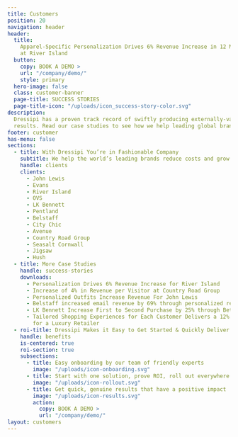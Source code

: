 ```yaml
---
title: Customers
position: 20
navigation: header
header:
  title:
    Apparel-Specific Personalization Drives 6% Revenue Increase in 12 Months
    at River Island
  button:
    copy: BOOK A DEMO >
    url: "/company/demo/"
    style: primary
  hero-image: false
  class: customer-banner
  page-title: SUCCESS STORIES
  page-title-icon: "/uploads/icon_success-story-color.svg"
description:
  Dressipi has a proven track record of swiftly producing externally-validated
  results. Read our case studies to see how we help leading global brands.
footer: customer
has-menu: false
sections:
  - title: With Dressipi You’re in Fashionable Company
    subtitle: We help the world’s leading brands reduce costs and grow profitably.
    handle: clients
    clients:
      - John Lewis
      - Evans
      - River Island
      - OVS
      - LK Bennett
      - Pentland
      - Belstaff
      - City Chic
      - Avenue
      - Country Road Group
      - Seasalt Cornwall
      - Jigsaw
      - Hush
  - title: More Case Studies
    handle: success-stories
    downloads:
      - Personalization Drives 6% Revenue Increase for River Island
      - Increase of 4% in Revenue per Visitor at Country Road Group
      - Personalized Outfits Increase Revenue For John Lewis
      - Belstaff increased email revenue by 69% through personalized recommendations
      - LK Bennett Increase First to Second Purchase by 25% through Better Data
      - Tailored Shopping Experiences for Each Customer Delivers a 12% Increase in RPV
        for a Luxury Retailer
  - roi-title: Dressipi Makes it Easy to Get Started & Quickly Deliver ROI
    handle: benefits
    is-centered: true
    roi-section: true
    subsections:
      - title: Easy onboarding by our team of friendly experts
        image: "/uploads/icon-onboarding.svg"
      - title: Start with one solution, prove ROI, roll out everywhere
        image: "/uploads/icon-rollout.svg"
      - title: Get quick, genuine results that have a positive impact
        image: "/uploads/icon-results.svg"
        action:
          copy: BOOK A DEMO >
          url: "/company/demo/"
layout: customers
---
```

